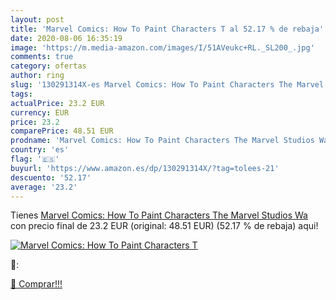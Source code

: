 ```yaml
---
layout: post
title: 'Marvel Comics: How To Paint Characters T al 52.17 % de rebaja'
date: 2020-08-06 16:35:19
image: 'https://m.media-amazon.com/images/I/51AVeukc+RL._SL200_.jpg'
comments: true
category: ofertas
author: ring
slug: '130291314X-es Marvel Comics: How To Paint Characters The Marvel Studios Wa'
tags: 
actualPrice: 23.2 EUR
currency: EUR
price: 23.2
comparePrice: 48.51 EUR
prodname: 'Marvel Comics: How To Paint Characters The Marvel Studios Wa'
country: 'es'
flag: '🇪🇸'
buyurl: 'https://www.amazon.es/dp/130291314X/?tag=tolees-21'
descuento: '52.17'
average: '23.2'
---
```


Tienes [Marvel Comics: How To Paint Characters The Marvel Studios Wa](https://www.amazon.es/dp/130291314X/?tag=tolees-21) con precio final de  23.2 EUR (original: 48.51 EUR) (52.17 %  de rebaja) aqui!

[![Marvel Comics: How To Paint Characters T](https://m.media-amazon.com/images/I/51AVeukc+RL._SL200_.jpg)](https://www.amazon.es/dp/130291314X/?tag=tolees-21)

🔎:


[🛒 Comprar!!!](https://www.amazon.es/dp/130291314X/?tag=tolees-21)
